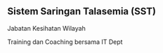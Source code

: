 ## Sistem Saringan Talasemia (SST)

Jabatan Kesihatan Wilayah

Training dan Coaching bersama IT Dept
